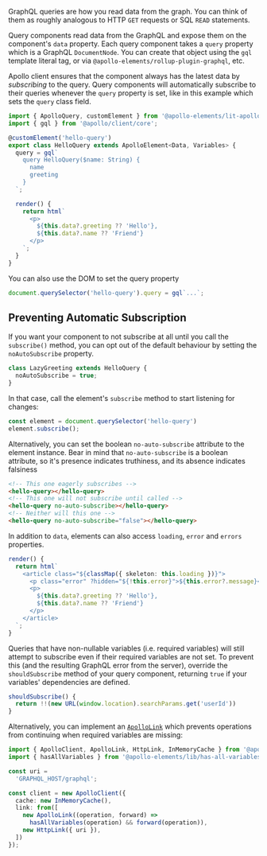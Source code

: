 <meta name="description" content="How to use Apollo Elements to write declarative web components that query their data from you Apollo Client cache."/>

GraphQL queries are how you read data from the graph. You can think of them as roughly analogous to HTTP `GET` requests or SQL `READ` statements.

Query components read data from the GraphQL and expose them on the component's `data` property. Each query component takes a `query` property which is a GraphQL `DocumentNode`. You can create that object using the `gql` template literal tag, or via `@apollo-elements/rollup-plugin-graphql`, etc.

Apollo client ensures that the component always has the latest data by _subscribing_ to the query. Query components will automatically subscribe to their queries whenever the `query` property is set, like in this example which sets the `query` class field.

```ts
import { ApolloQuery, customElement } from '@apollo-elements/lit-apollo';
import { gql } from '@apollo/client/core';

@customElement('hello-query')
export class HelloQuery extends ApolloElement<Data, Variables> {
  query = gql`
    query HelloQuery($name: String) {
      name
      greeting
    }
  `;

  render() {
    return html`
      <p>
        ${this.data?.greeting ?? 'Hello'},
        ${this.data?.name ?? 'Friend'}
      </p>
    `;
  }
}
```

You can also use the DOM to set the query property

```js
document.querySelector('hello-query').query = gql`...`;
```

## Preventing Automatic Subscription
If you want your component to not subscribe at all until you call the `subscribe()` method, you can opt out of the default behaviour by setting the `noAutoSubscribe` property.

```ts
class LazyGreeting extends HelloQuery {
  noAutoSubscribe = true;
}
```

In that case, call the element's `subscribe` method to start listening for changes:

```js
const element = document.querySelector('hello-query')
element.subscribe();
```

Alternatively, you can set the boolean `no-auto-subscribe` attribute to the element instance. Bear in mind that `no-auto-subscribe` is a boolean attribute, so it's presence indicates truthiness, and its absence indicates falsiness

```html
<!-- This one eagerly subscribes -->
<hello-query></hello-query>
<!-- This one will not subscribe until called -->
<hello-query no-auto-subscribe></hello-query>
<!-- Neither will this one -->
<hello-query no-auto-subscribe="false"></hello-query>
```

In addition to `data`, elements can also access `loading`, `error` and `errors` properties.

```ts
render() {
  return html`
    <article class="${classMap({ skeleton: this.loading })}">
      <p class="error" ?hidden="${!this.error}">${this.error?.message}</p>
      <p>
        ${this.data?.greeting ?? 'Hello'},
        ${this.data?.name ?? 'Friend'}
      </p>
    </article>
  `;
}
```

Queries that have non-nullable variables (i.e. required variables) will still attempt to subscribe even if their required variables are not set. To prevent this (and the resulting GraphQL error from the server), override the `shouldSubscribe` method of your query component, returning `true` if your variables' dependencies are defined.

```ts
shouldSubscribe() {
  return !!(new URL(window.location).searchParams.get('userId'))
}
```

Alternatively, you can implement an [`ApolloLink`](https://www.apollographql.com/docs/react/api/link/introduction/)
which prevents operations from continuing when required variables are missing:

```ts
import { ApolloClient, ApolloLink, HttpLink, InMemoryCache } from '@apollo/client/core';
import { hasAllVariables } from '@apollo-elements/lib/has-all-variables';

const uri =
  'GRAPHQL_HOST/graphql';

const client = new ApolloClient({
  cache: new InMemoryCache(),
  link: from([
    new ApolloLink((operation, forward) =>
      hasAllVariables(operation) && forward(operation)),
    new HttpLink({ uri }),
  ])
});
```
